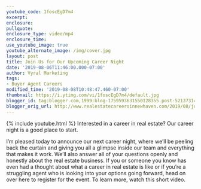 ```yaml
---
youtube_code: 1foscEgD7m4
excerpt:
enclosure:
pullquote:
enclosure_type: video/mp4
enclosure_time:
use_youtube_image: true
youtube_alternate_image: /img/cover.jpg
layout: post
title: Join Us for Our Upcoming Career Night
date: '2019-08-06T11:46:00.000-07:00'
author: Vyral Marketing
tags:
- Buyer Agent Careers
modified_time: '2019-08-08T10:48:47.460-07:00'
thumbnail: https://i.ytimg.com/vi/1foscEgD7m4/default.jpg
blogger_id: tag:blogger.com,1999:blog-1759593631550128355.post-5213731433131644933
blogger_orig_url: http://www.realestatecareersinnewhaven.com/2019/08/join-us-for-our-upcoming-career-night.html
---
```

{% include youtube.html %}
Interested in a career in real estate? Our career night is a good place to start.

I’m pleased today to announce our next career night, where we’ll be peeling back the curtain and giving you all a glimpse inside our team and everything that makes it work. We’ll also answer all of your questions openly and honestly about the real estate business. If you or someone you know has even had a thought about what a career in real estate is like or if you’re a struggling agent who is looking into your options going forward, head on over here to register for the event. To learn more, watch this short video.
